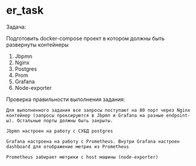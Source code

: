# er_task

Задача: 

Подготовить docker-compose проект в котором должны быть развернуты контейнеры 

   1. Jbpmn 
   2. Nginx 
   3. Postgres 
   4. Prom 
   5. Grafana 
   6. Node-exporter 

Проверка правильности выполнения задания: 

    Для выполненного задания все запросы поступают на 80 порт через Nginx контейнер (запросы проксируются в Jbpmn и Grafana на разные endpoint-ы). Остальные порты должны быть закрыты.

    Jbpmn настроен на работу с СУБД postgres 

    Grafana настроена на работу с Prometheus. Внутри Grafana настроен dashboard для отображение метрик из Prometheus 

    Prometheus забирает метрики с host машины (node-exporter)

